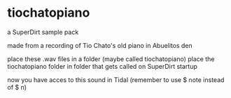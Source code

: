 # tiochatopiano
a SuperDirt sample pack


made from a recording of Tio Chato's old piano
in Abuelitos den




place these .wav files in a folder (maybe called tiochatopiano)
place the tiochatopiano folder in folder that gets called on SuperDirt startup

now you have acces to this sound in Tidal
(remember to use $ note instead of $ n)
